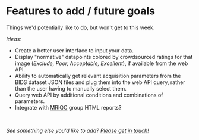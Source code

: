 # Features to add / future goals

Things we'd potentially like to do, but won't get to this week.

_*Ideas*_:

* Create a better user interface to input your data.
* Display "normative" datapoints colored by crowdsourced ratings for that image (_Exclude, Poor, Acceptable, Excellent_), if available from the web API.
* Ability to automatically get relevant acquisition parameters from the BIDS dataset JSON files and plug them into the web API query, rather than the user having to manually select them.
* Query web API by additional conditions and combinations of parameters.
* Integrate with <a href="https://github.com/poldracklab/mriqc">MRIQC</a> group HTML reports?
<p>
<br>
<p>
<i>See something else you'd like to add? <a href="https://github.com/elizabethbeard/mriqception/blob/master/CONTRIBUTING.md">Please get in touch!</a></i>
